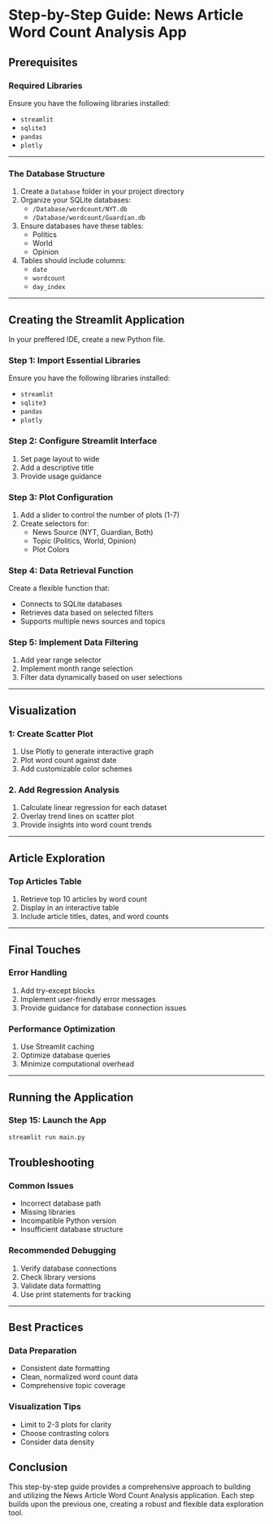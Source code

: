 # Step-by-Step Guide: News Article Word Count Analysis App

## Prerequisites

### Required Libraries

Ensure you have the following libraries installed:

- `streamlit`
- `sqlite3`
- `pandas`
- `plotly`

---

### The Database Structure

1. Create a `Database` folder in your project directory
2. Organize your SQLite databases:
   - `/Database/wordcount/NYT.db`
   - `/Database/wordcount/Guardian.db`
3. Ensure databases have these tables:
   - Politics
   - World
   - Opinion
4. Tables should include columns:
   - `date`
   - `wordcount`
   - `day_index`

---

## Creating the Streamlit Application

In your preffered IDE, create a new Python file.

### Step 1: Import Essential Libraries

Ensure you have the following libraries installed:

- `streamlit`
- `sqlite3`
- `pandas`
- `plotly`

### Step 2: Configure Streamlit Interface

1. Set page layout to wide
2. Add a descriptive title
3. Provide usage guidance

### Step 3: Plot Configuration

1. Add a slider to control the number of plots (1-7)
2. Create selectors for:
   - News Source (NYT, Guardian, Both)
   - Topic (Politics, World, Opinion)
   - Plot Colors

### Step 4: Data Retrieval Function

Create a flexible function that:

- Connects to SQLite databases
- Retrieves data based on selected filters
- Supports multiple news sources and topics

### Step 5: Implement Data Filtering

1. Add year range selector
2. Implement month range selection
3. Filter data dynamically based on user selections

---

## Visualization

### 1: Create Scatter Plot

1. Use Plotly to generate interactive graph
2. Plot word count against date
3. Add customizable color schemes

### 2. Add Regression Analysis

1. Calculate linear regression for each dataset
2. Overlay trend lines on scatter plot
3. Provide insights into word count trends

---

## Article Exploration

### Top Articles Table

1. Retrieve top 10 articles by word count
2. Display in an interactive table
3. Include article titles, dates, and word counts

---

## Final Touches

### Error Handling

1. Add try-except blocks
2. Implement user-friendly error messages
3. Provide guidance for database connection issues

### Performance Optimization

1. Use Streamlit caching
2. Optimize database queries
3. Minimize computational overhead

---

## Running the Application

### Step 15: Launch the App

```bash
streamlit run main.py
```

## Troubleshooting

### Common Issues

- Incorrect database path
- Missing libraries
- Incompatible Python version
- Insufficient database structure

### Recommended Debugging

1. Verify database connections
2. Check library versions
3. Validate data formatting
4. Use print statements for tracking

---

## Best Practices

### Data Preparation

- Consistent date formatting
- Clean, normalized word count data
- Comprehensive topic coverage

### Visualization Tips

- Limit to 2-3 plots for clarity
- Choose contrasting colors
- Consider data density

## Conclusion

This step-by-step guide provides a comprehensive approach to building and utilizing the News Article Word Count Analysis application. Each step builds upon the previous one, creating a robust and flexible data exploration tool.
